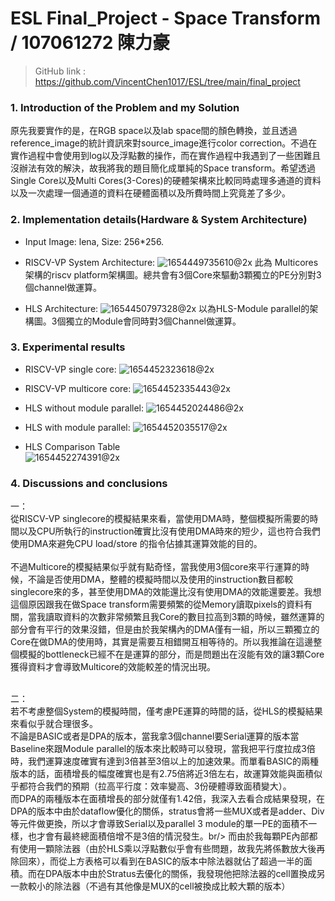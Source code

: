 # ESL Final_Project - Space Transform / 107061272 陳力豪
> GitHub link : https://github.com/VincentChen1017/ESL/tree/main/final_project

### 1. Introduction of the Problem and my Solution
  原先我要實作的是，在RGB space以及lab space間的顏色轉換，並且透過reference_image的統計資訊來對source_image進行color correction。不過在實作過程中會使用到log以及浮點數的操作，而在實作過程中我遇到了一些困難且沒辦法有效的解決，故我將我的題目簡化成單純的Space transform。希望透過Single Core以及Multi Cores(3-Cores)的硬體架構來比較同時處理多通道的資料以及一次處理一個通道的資料在硬體面積以及所費時間上究竟差了多少。

### 2. Implementation details(Hardware & System Architecture)

* Input Image: lena, Size: 256*256.

* RISCV-VP System Architecture:
![1654449735610@2x](https://user-images.githubusercontent.com/98183102/172063138-1d02ffe6-409e-496b-85cb-5ae42281708e.jpg)
此為 Multicores 架構的riscv platform架構圖。總共會有3個Core來驅動3顆獨立的PE分別對3個channel做運算。

* HLS Architecture:
![1654450797328@2x](https://user-images.githubusercontent.com/98183102/172063189-65e5c76e-e80c-4377-a74e-a9d001fa3438.jpg)
以為HLS-Module parallel的架構圖。3個獨立的Module會同時對3個Channel做運算。



### 3. Experimental results

* RISCV-VP single core:
![1654452323618@2x](https://user-images.githubusercontent.com/98183102/172064177-b1ed2681-f8fb-4144-bcf8-372c863be45c.jpg)

* RISCV-VP multicore core:
![1654452335443@2x](https://user-images.githubusercontent.com/98183102/172064185-a5ec9271-a610-4467-bf25-b2c57ef8a7c2.jpg)

* HLS without module parallel:
![1654452024486@2x](https://user-images.githubusercontent.com/98183102/172064277-cd8f4b66-1e68-4739-89a5-a426590a7862.jpg)

* HLS with module parallel:
![1654452035517@2x](https://user-images.githubusercontent.com/98183102/172064299-99fc7b26-ecc5-40b6-a85b-cb822f234adc.jpg)

* HLS Comparison Table   
![1654452274391@2x](https://user-images.githubusercontent.com/98183102/172064360-121bd7fb-4d10-4b08-92dc-e6e1bbbeebb7.jpg)



### 4. Discussions and conclusions
一：<br/>
從RISCV-VP singlecore的模擬結果來看，當使用DMA時，整個模擬所需要的時間以及CPU所執行的instruction確實比沒有使用DMA時來的短少，這也符合我們使用DMA來避免CPU load/store 的指令佔據其運算效能的目的。<br/><br/>
不過Multicore的模擬結果似乎就有點奇怪，當我使用3個core來平行運算的時候，不論是否使用DMA，整體的模擬時間以及使用的instruction數目都較singlecore來的多，甚至使用DMA的效能還比沒有使用DMA的效能還要差。我想這個原因跟我在做Space transform需要頻繁的從Memory讀取pixels的資料有關，當我讀取資料的次數非常頻繁且我Core的數目拉高到3顆的時候，雖然運算的部分會有平行的效果沒錯，但是由於我架構內的DMA僅有一組，所以三顆獨立的Core在做DMA的使用時，其實是需要互相錯開互相等待的。所以我推論在這邊整個模擬的bottleneck已經不在是運算的部分，而是問題出在沒能有效的讓3顆Core獲得資料才會導致Multicore的效能較差的情況出現。<br/><br/>

二：<br/>
若不考慮整個System的模擬時間，僅考慮PE運算的時間的話，從HLS的模擬結果來看似乎就合理很多。<br/>
不論是BASIC或者是DPA的版本，當我拿3個channel要Serial運算的版本當Baseline來跟Module parallel的版本來比較時可以發現，當我把平行度拉成3倍時，我們運算速度確實有達到3倍甚至3倍以上的加速效果。而單看BASIC的兩種版本的話，面積增長的幅度確實也是有2.75倍將近3倍左右，故運算效能與面積似乎都符合我們的預期（拉高平行度：效率變高、3份硬體導致面積變大）。<br/>
而DPA的兩種版本在面積增長的部分就僅有1.42倍，我深入去看合成結果發現，在DPA的版本中由於dataflow優化的關係，stratus會將一些MUX或者是adder、Div等元件做更換，所以才會導致Serial以及parallel 3 module的單一PE的面積不一樣，也才會有最終總面積倍增不是3倍的情況發生。br/>
而由於我每顆PE內部都有使用一顆除法器（由於HLS乘以浮點數似乎會有些問題，故我先將係數放大後再除回來），而從上方表格可以看到在BASIC的版本中除法器就佔了超過一半的面積。而在DPA版本中由於Stratus去優化的關係，我發現他把除法器的cell置換成另一款較小的除法器（不過有其他像是MUX的cell被換成比較大顆的版本）











